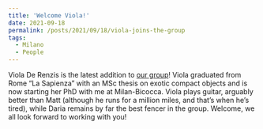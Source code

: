```yaml
---
title: 'Welcome Viola!'
date: 2021-09-18
permalink: /posts/2021/09/18/viola-joins-the-group
tags:
  - Milano
  - People
---
```


Viola De Renzis is the latest addition to [our group](<../../../../../index.html?p=2466>)! Viola graduated from Rome “La Sapienza” with an MSc thesis on exotic compact objects and is now starting her PhD with me at Milan-Bicocca. Viola plays guitar, arguably better than Matt (although he runs for a million miles, and that’s when he’s tired), while Daria remains by far the best fencer in the group. Welcome, we all look forward to working with you!


